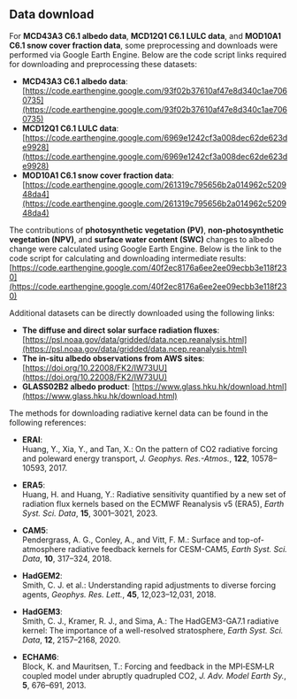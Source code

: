 ## Data download

For **MCD43A3 C6.1 albedo data**, **MCD12Q1 C6.1 LULC data**, and **MOD10A1 C6.1 snow cover fraction data**, some preprocessing and downloads were performed via Google Earth Engine. Below are the code script links required for downloading and preprocessing these datasets:

- **MCD43A3 C6.1 albedo data**: [https://code.earthengine.google.com/93f02b37610af47e8d340c1ae7060735](https://code.earthengine.google.com/93f02b37610af47e8d340c1ae7060735)  
- **MCD12Q1 C6.1 LULC data**: [https://code.earthengine.google.com/6969e1242cf3a008dec62de623de9928](https://code.earthengine.google.com/6969e1242cf3a008dec62de623de9928)  
- **MOD10A1 C6.1 snow cover fraction data**: [https://code.earthengine.google.com/261319c795656b2a014962c520948da4](https://code.earthengine.google.com/261319c795656b2a014962c520948da4)  


The contributions of **photosynthetic vegetation (PV)**, **non-photosynthetic vegetation (NPV)**, and **surface water content (SWC)** changes to albedo change were calculated using Google Earth Engine. Below is the link to the code script for calculating and downloading intermediate results:  [https://code.earthengine.google.com/40f2ec8176a6ee2ee09ecbb3e118f230](https://code.earthengine.google.com/40f2ec8176a6ee2ee09ecbb3e118f230)  

Additional datasets can be directly downloaded using the following links:  
- **The diffuse and direct solar surface radiation fluxes**: [https://psl.noaa.gov/data/gridded/data.ncep.reanalysis.html](https://psl.noaa.gov/data/gridded/data.ncep.reanalysis.html)  
- **The in-situ albedo observations from AWS sites**: [https://doi.org/10.22008/FK2/IW73UU](https://doi.org/10.22008/FK2/IW73UU)  
- **GLASS02B2 albedo product**: [https://www.glass.hku.hk/download.html](https://www.glass.hku.hk/download.html)  

The methods for downloading radiative kernel data can be found in the following references:  

- **ERAI**:  
  Huang, Y., Xia, Y., and Tan, X.: On the pattern of CO2 radiative forcing and poleward energy transport, *J. Geophys. Res.-Atmos.*, **122**, 10578–10593, 2017.  

- **ERA5**:  
  Huang, H. and Huang, Y.: Radiative sensitivity quantified by a new set of radiation flux kernels based on the ECMWF Reanalysis v5 (ERA5), *Earth Syst. Sci. Data*, **15**, 3001–3021, 2023.  

- **CAM5**:  
  Pendergrass, A. G., Conley, A., and Vitt, F. M.: Surface and top-of-atmosphere radiative feedback kernels for CESM-CAM5, *Earth Syst. Sci. Data*, **10**, 317–324, 2018.  

- **HadGEM2**:  
  Smith, C. J. et al.: Understanding rapid adjustments to diverse forcing agents, *Geophys. Res. Lett.*, **45**, 12,023–12,031, 2018.  

- **HadGEM3**:  
  Smith, C. J., Kramer, R. J., and Sima, A.: The HadGEM3-GA7.1 radiative kernel: The importance of a well-resolved stratosphere, *Earth Syst. Sci. Data*, **12**, 2157–2168, 2020.  

- **ECHAM6**:  
  Block, K. and Mauritsen, T.: Forcing and feedback in the MPI‐ESM‐LR coupled model under abruptly quadrupled CO2, *J. Adv. Model Earth Sy.*, **5**, 676–691, 2013.  
```

